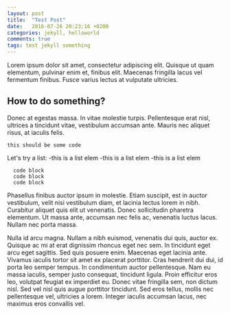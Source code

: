 ```yaml
---
layout: post
title:  "Test Post"
date:   2016-07-26 20:23:16 +0200
categories: jekyll, helloworld
comments: true
tags: test jekyll something
---
```

Lorem ipsum dolor sit amet, consectetur adipiscing elit. Quisque ut quam elementum, pulvinar enim et, finibus elit. Maecenas fringilla lacus vel fermentum finibus. Fusce varius lectus at vulputate ultricies. 

## How to do something?

Donec at egestas massa. In vitae molestie turpis. Pellentesque erat nisl, ultrices a tincidunt vitae, vestibulum accumsan ante. Mauris nec aliquet risus, at iaculis felis. 

`this should be some code`

Let's try a list:
  -this is a list elem
  -this is a list elem
  -this is a list elem

```
  code block
  code block
  code block
```

Phasellus finibus auctor ipsum in molestie. Etiam suscipit, est in auctor vestibulum, velit nisi vestibulum diam, et lacinia lectus lorem in nibh. Curabitur aliquet quis elit ut venenatis. Donec sollicitudin pharetra elementum. Ut massa ante, accumsan nec felis ac, venenatis luctus lacus. Nullam nec porta massa.

Nulla id arcu magna. Nullam a nibh euismod, venenatis dui quis, auctor ex. Quisque ac mi at erat dignissim rhoncus eget nec sem. In tincidunt eget arcu eget sagittis. Sed quis posuere enim. Maecenas eget lacinia ante. Vivamus iaculis tortor sit amet ex placerat porttitor. Cras hendrerit dui dui, id porta leo semper tempus. In condimentum auctor pellentesque. Nam eu massa iaculis, semper justo consequat, tincidunt ligula. Proin efficitur eros leo, volutpat feugiat ex imperdiet eu. Donec vitae fringilla sem, non dictum nisl. Sed vel nisl quis augue porttitor tincidunt. Sed eros tellus, mollis nec pellentesque vel, ultricies a lorem. Integer iaculis accumsan lacus, nec maximus eros convallis vel.
